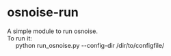 # osnoise-run
A simple module to run osnoise.<br>
To run it:<br>
&nbsp;&nbsp;&nbsp;&nbsp; python run_osnoise.py --config-dir /dir/to/configfile/
